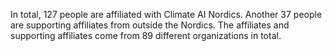 In total, 127 people are affiliated with Climate AI Nordics. Another 37 people are supporting affiliates from outside the Nordics. The affiliates and supporting affiliates come from 89 different organizations in total.
